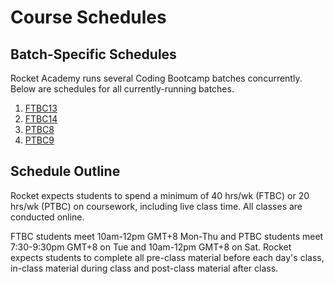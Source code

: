 # Course Schedules

## Batch-Specific Schedules

Rocket Academy runs several Coding Bootcamp batches concurrently. Below are schedules for all currently-running batches.

1. [FTBC13](https://schedules.rocketacademy.co/#/ftbc13)
2. [FTBC14](https://schedules.rocketacademy.co/#/ftbc14)
3. [PTBC8](https://schedules.rocketacademy.co/#/ptbc8)
4. [PTBC9](https://schedules.rocketacademy.co/#/ptbc9)

## Schedule Outline

Rocket expects students to spend a minimum of 40 hrs/wk (FTBC) or 20 hrs/wk (PTBC) on coursework, including live class time. All classes are conducted online.

FTBC students meet 10am-12pm GMT+8 Mon-Thu and PTBC students meet 7:30-9:30pm GMT+8 on Tue and 10am-12pm GMT+8 on Sat. Rocket expects students to complete all pre-class material before each day's class, in-class material during class and post-class material after class.
